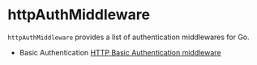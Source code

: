 # httpAuthMiddleware

`httpAuthMiddleware` provides a list of authentication middlewares for Go.
- Basic Authentication [HTTP Basic Authentication middleware](http://tools.ietf.org/html/rfc2617)


